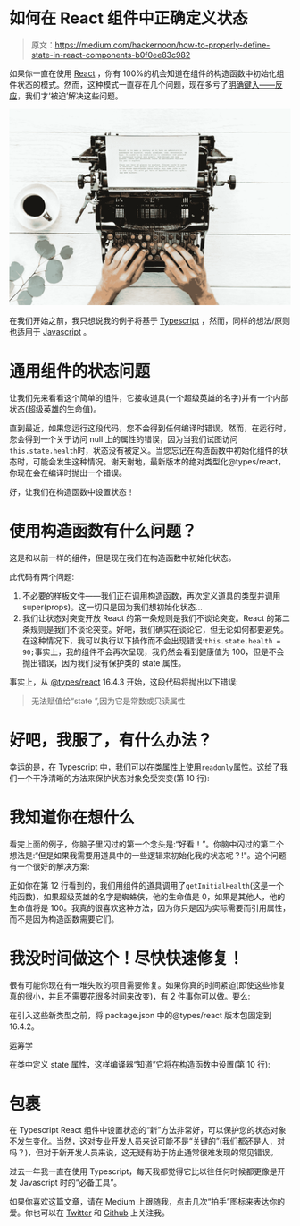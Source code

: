 # 如何在 React 组件中正确定义状态

> 原文：<https://medium.com/hackernoon/how-to-properly-define-state-in-react-components-b0f0ee83c982>

如果你一直在使用 [React](https://hackernoon.com/tagged/react) ，你有 100%的机会知道在组件的构造函数中初始化组件状态的模式。然而，这种模式一直存在几个问题，现在多亏了[明确键入——反应](https://www.npmjs.com/package/@types/react)，我们才‘被迫’解决这些问题。

![](img/f70743aca138c244fcac9867bf283b65.png)

在我们开始之前，我只想说我的例子将基于 [Typescript](https://www.typescriptlang.org/) ，然而，同样的想法/原则也适用于 [Javascript](https://hackernoon.com/tagged/javascript) 。

# 通用组件的状态问题

让我们先来看看这个简单的组件，它接收道具(一个超级英雄的名字)并有一个内部状态(超级英雄的生命值)。

直到最近，如果您运行这段代码，您不会得到任何编译时错误。然而，在运行时，您会得到一个关于访问 null 上的属性的错误，因为当我们试图访问`this.state.health`时，状态没有被定义。当您忘记在构造函数中初始化组件的状态时，可能会发生这种情况。谢天谢地，最新版本的绝对类型化@types/react，你现在会在编译时抛出一个错误。

好，让我们在构造函数中设置状态！

# 使用构造函数有什么问题？

这是和以前一样的组件，但是现在我们在构造函数中初始化状态。

此代码有两个问题:

1.  不必要的样板文件——我们正在调用构造函数，再次定义道具的类型并调用 super(props)。这一切只是因为我们想初始化状态…
2.  我们让状态对突变开放 React 的第一条规则是我们不谈论突变。React 的第二条规则是我们不谈论突变。好吧，我们确实在谈论它，但无论如何都要避免。在这种情况下，我可以执行以下操作而不会出现错误:`this.state.health = 90;`事实上，我的组件不会再次呈现，我仍然会看到健康值为 100，但是不会抛出错误，因为我们没有保护类的 state 属性。

事实上，从 [@types/react](http://twitter.com/types/react) 16.4.3 开始，这段代码将抛出以下错误:

> 无法赋值给“state ”,因为它是常数或只读属性

# 好吧，我服了，有什么办法？

幸运的是，在 Typescript 中，我们可以在类属性上使用`readonly`属性。这给了我们一个干净清晰的方法来保护状态对象免受突变(第 10 行):

# 我知道你在想什么

看完上面的例子，你脑子里闪过的第一个念头是:“好看！”。你脑中闪过的第二个想法是:“但是如果我需要用道具中的一些逻辑来初始化我的状态呢？!"。这个问题有一个很好的解决方案:

正如你在第 12 行看到的，我们用组件的道具调用了`getInitialHealth`(这是一个纯函数)，如果超级英雄的名字是蜘蛛侠，他的生命值是 0，如果是其他人，他的生命值将是 100。我真的很喜欢这种方法，因为你只是因为实际需要而引用属性，而不是因为构造函数需要它们。

# 我没时间做这个！尽快快速修复！

很有可能你现在有一堆失败的项目需要修复。如果你真的时间紧迫(即使这些修复真的很小，并且不需要花很多时间来改变)，有 2 件事你可以做。要么:

在引入这些新类型之前，将 package.json 中的@types/react 版本包固定到 16.4.2。

运筹学

在类中定义 state 属性，这样编译器“知道”它将在构造函数中设置(第 10 行):

# 包裹

在 Typescript React 组件中设置状态的“新”方法非常好，可以保护您的状态对象不发生变化。当然，这对专业开发人员来说可能不是“关键的”(我们都还是人，对吗？)，但对于新开发人员来说，这无疑有助于防止通常很难发现的常见错误。

过去一年我一直在使用 Typescript，每天我都觉得它比以往任何时候都更像是开发 Javascript 时的“必备工具”。

如果你喜欢这篇文章，请在 Medium 上跟随我，点击几次“拍手”图标来表达你的爱。你也可以在 [Twitter](https://twitter.com/EyalEizenberg) 和 [Github](https://github.com/eyaleizenberg/) 上关注我。